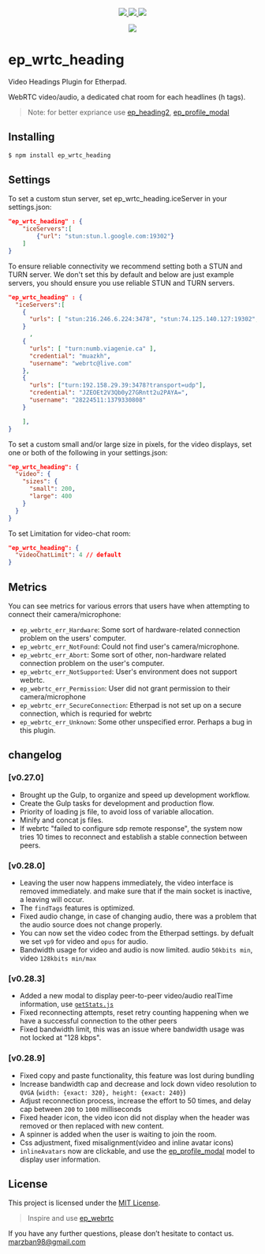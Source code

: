 <p align="center">

<a href="LICENSE">
<img src="https://img.shields.io/badge/License-MIT%202.0-blue.svg">
</a>

<a href="#">
<img src="https://img.shields.io/npm/v/ep_wrtc_heading">
</a>

<a href="#">
<img src="https://img.shields.io/npm/dt/ep_wrtc_heading">
</a>

</p>

<p align="center">
<a href="https://nodei.co/npm/ep_wrtc_heading/">
<img src="https://nodei.co/npm/ep_wrtc_heading.png">
</a>
</p>

# ep_wrtc_heading

Video Headings Plugin for Etherpad.

WebRTC video/audio, a dedicated chat room for each headlines (h tags).

> Note: for better expriance use [ep_heading2](https://github.com/ether/ep_headings2), [ep_profile_modal](https://github.com/samirsayyad/ep_profile_modal)

## Installing

```bash
$ npm install ep_wrtc_heading
```

## Settings

To set a custom stun server, set ep_wrtc_heading.iceServer in your settings.json:

```json
"ep_wrtc_heading" : {
    "iceServers":[
        {"url": "stun:stun.l.google.com:19302"}
    ]
}
```

To ensure reliable connectivity we recommend setting both a STUN and TURN server. We don't set this by default and below are just example servers, you should ensure you use reliable STUN and TURN servers.

```json
"ep_wrtc_heading" : {
  "iceServers":[
    {
      "urls": [ "stun:216.246.6.224:3478", "stun:74.125.140.127:19302", "stun:[2a00:1450:400c:c08::7f]:19302" ]
    }
      ,
    {
      "urls": [ "turn:numb.viagenie.ca" ],
      "credential": "muazkh",
      "username": "webrtc@live.com"
    },
    {
      "urls": ["turn:192.158.29.39:3478?transport=udp"],
      "credential": "JZEOEt2V3Qb0y27GRntt2u2PAYA=",
      "username": "28224511:1379330808"
    }

    ],
}
```

To set a custom small and/or large size in pixels, for the video displays, set one or both of the following in your settings.json:

```json
"ep_wrtc_heading": {
  "video": {
    "sizes": {
      "small": 200,
      "large": 400
    }
  }
}
```

To set Limitation for video-chat room:

```json
"ep_wrtc_heading": {
  "videoChatLimit": 4 // default
}
```

## Metrics

You can see metrics for various errors that users have when attempting to connect their camera/microphone:

- `ep_webrtc_err_Hardware`: Some sort of hardware-related connection problem on the users' computer.
- `ep_webrtc_err_NotFound`: Could not find user's camera/microphone.
- `ep_webrtc_err_Abort`: Some sort of other, non-hardware related connection problem on the user's computer.
- `ep_webrtc_err_NotSupported`: User's environment does not support webrtc.
- `ep_webrtc_err_Permission`: User did not grant permission to their camera/microphone
- `ep_webrtc_err_SecureConnection`: Etherpad is not set up on a secure connection, which is requried for webrtc
- `ep_webrtc_err_Unknown`: Some other unspecified error. Perhaps a bug in this plugin.

## changelog

### [v0.27.0]

- Brought up the Gulp, to organize and speed up development workflow.
- Create the Gulp tasks for development and production flow.
- Priority of loading js file, to avoid loss of variable allocation.
- Minify and concat js files.
- If webrtc "failed to configure sdp remote response", the system now tries 10 times to reconnect and establish a stable connection between peers.

### [v0.28.0]

- Leaving the user now happens immediately, the video interface is removed immediately. and make sure that if the main socket is inactive, a leaving will occur.
- The `findTags` features is optimized.
- Fixed audio change, in case of changing audio, there was a problem that the audio source does not change properly.
- You can now set the video codec from the Etherpad settings. by defualt we set `vp9` for video and `opus` for audio.
- Bandwidth usage for video and audio is now limited. audio `50kbits min`, video `128kbits min/max`

### [v0.28.3]

- Added a new modal to display peer-to-peer video/audio realTime information, use [`getStats.js`](https://github.com/muaz-khan/getStats)
- Fixed reconnecting attempts, reset retry counting happening when we have a successful connection to the other peers
- Fixed bandwidth limit, this was an issue where bandwidth usage was not locked at "128 kbps".

### [v0.28.9]
- Fixed copy and paste functionality, this feature was lost during bundling
- Increase bandwidth cap and decrease and lock down video resolution to `QVGA` (`width: {exact: 320}, height: {exact: 240}`)
- Adjust reconnection process, increase the effort to 50 times, and delay cap between `200` to `1000` milliseconds
- Fixed header icon, the video icon did not display when the header was removed or then replaced with new content.
- A spinner is added when the user is waiting to join the room.
- Css adjustment, fixed misalignment(video and inline avatar icons)
- `inlineAvatars` now are clickable, and use the [ep_profile_modal](https://github.com/samirsayyad/ep_profile_modal) model to display user information.




## License

This project is licensed under the [MIT License](./LICENSE).

> Inspire and use [ep_webrtc](https://github.com/ether/ep_webrtc)

If you have any further questions, please don’t hesitate to contact us.
<marzban98@gmail.com>
